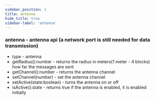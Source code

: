 ```yaml
---
sidebar_position: 1
title: antenna
hide_title: true
sidebar-label: 'antenna'
---
```


### antenna - antenna api (a network port is still needed for data transmission)
* type - antenna
* getRadius():number - returns the radius in meters(1 meter - 4 blocks) how far the messages are sent
* getChannel():number - returns the antenna channel
* setChannel(number) - set the antenna channel
* setActive(state:boolean) - turns the antenna on or off
* isActive():state - returns true if the antenna is enabled, it is enabled initially